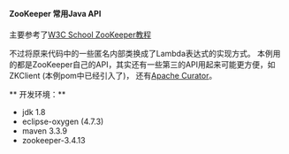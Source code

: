 #### ZooKeeper 常用Java API

主要参考了[W3C School ZooKeeper教程](https://www.w3cschool.cn/zookeeper/)

不过将原来代码中的一些匿名内部类换成了Lambda表达式的实现方式。 本例用的都是ZooKeeper自己的API，其实还有一些第三的API用起来可能更方便，如ZKClient (本例pom中已经引入了)， 还有[Apache Curator](http://curator.apache.org/)。

** 开发环境：**
- jdk 1.8
- eclipse-oxygen (4.7.3)
- maven 3.3.9
- zookeeper-3.4.13

